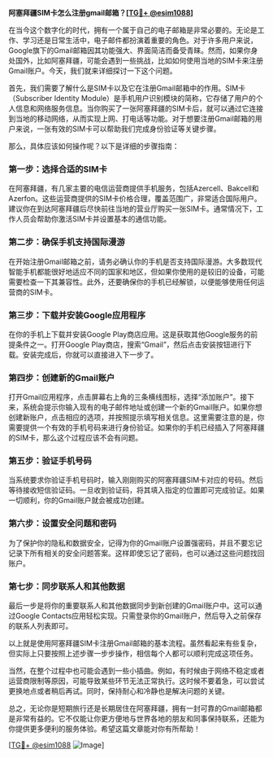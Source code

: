**阿塞拜疆SIM卡怎么注册gmail邮箱？[[TG💪+ @esim1088](https://t.me/s/esim1088)]**

在当今这个数字化的时代，拥有一个属于自己的电子邮箱是非常必要的。无论是工作、学习还是日常生活中，电子邮件都扮演着重要的角色。对于许多用户来说，Google旗下的Gmail邮箱因其功能强大、界面简洁而备受青睐。然而，如果你身处国外，比如阿塞拜疆，可能会遇到一些挑战，比如如何使用当地的SIM卡来注册Gmail账户。今天，我们就来详细探讨一下这个问题。

首先，我们需要了解什么是SIM卡以及它在注册Gmail邮箱中的作用。SIM卡（Subscriber Identity Module）是手机用户识别模块的简称，它存储了用户的个人信息和网络服务信息。当你购买了一张阿塞拜疆的SIM卡后，就可以通过它连接到当地的移动网络，从而实现上网、打电话等功能。对于想要注册Gmail邮箱的用户来说，一张有效的SIM卡可以帮助我们完成身份验证等关键步骤。

那么，具体应该如何操作呢？以下是详细的步骤指南：

### 第一步：选择合适的SIM卡

在阿塞拜疆，有几家主要的电信运营商提供手机服务，包括Azercell、Bakcell和Azerfon。这些运营商提供的SIM卡价格合理，覆盖范围广，非常适合国际用户。建议你在到达阿塞拜疆后尽快前往当地的营业厅购买一张SIM卡。通常情况下，工作人员会帮助你激活SIM卡并设置基本的通信功能。

### 第二步：确保手机支持国际漫游

在开始注册Gmail邮箱之前，请务必确认你的手机是否支持国际漫游。大多数现代智能手机都能很好地适应不同的国家和地区，但如果你使用的是较旧的设备，可能需要检查一下其兼容性。此外，还要确保你的手机已经解锁，以便能够使用任何运营商的SIM卡。

### 第三步：下载并安装Google应用程序

在你的手机上下载并安装Google Play商店应用。这是获取其他Google服务的前提条件之一。打开Google Play商店，搜索“Gmail”，然后点击安装按钮进行下载。安装完成后，你就可以直接进入下一步了。

### 第四步：创建新的Gmail账户

打开Gmail应用程序，点击屏幕右上角的三条横线图标，选择“添加账户”。接下来，系统会提示你输入现有的电子邮件地址或创建一个新的Gmail账户。如果你想创建新账户，点击相应的选项，并按照提示填写相关信息。这里需要注意的是，你需要提供一个有效的手机号码来进行身份验证。如果你的手机已经插入了阿塞拜疆的SIM卡，那么这个过程应该不会有问题。

### 第五步：验证手机号码

当系统要求你验证手机号码时，输入刚刚购买的阿塞拜疆SIM卡对应的号码。然后等待接收短信验证码。一旦收到验证码，将其填入指定的位置即可完成验证。如果一切顺利，你的Gmail账户就会被成功创建。

### 第六步：设置安全问题和密码

为了保护你的隐私和数据安全，记得为你的Gmail账户设置强密码，并且不要忘记记录下所有相关的安全问题答案。这样即使忘记了密码，也可以通过这些问题找回账户。

### 第七步：同步联系人和其他数据

最后一步是将你的重要联系人和其他数据同步到新创建的Gmail账户中。这可以通过Google Contacts应用轻松实现。只需登录你的Gmail账户，然后导入之前保存的联系人列表即可。

以上就是使用阿塞拜疆SIM卡注册Gmail邮箱的基本流程。虽然看起来有些复杂，但实际上只要按照上述步骤一步步操作，相信每个人都可以顺利完成这项任务。

当然，在整个过程中也可能会遇到一些小插曲。例如，有时候由于网络不稳定或者运营商限制等原因，可能导致某些环节无法正常执行。这时候不要着急，可以尝试更换地点或者稍后再试。同时，保持耐心和冷静也是解决问题的关键。

总之，无论你是短期旅行还是长期居住在阿塞拜疆，拥有一封可靠的Gmail邮箱都是非常有益的。它不仅能让你更方便地与世界各地的朋友和同事保持联系，还能为你提供更多便利的服务体验。希望这篇文章能对你有所帮助！

[[TG💪+ @esim1088](https://t.me/s/esim1088) ![Image](https://i.postimg.cc/4NQfJmqS/Snipaste-2025-05-13-00-14-12.png)]